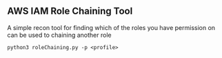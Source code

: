 ## AWS IAM Role Chaining Tool

A simple recon tool for finding which of the roles you have permission on can be used to chaining another role

```console
python3 roleChaining.py -p <profile>
```
